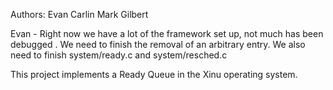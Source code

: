 Authors:
Evan Carlin
Mark Gilbert 

Evan - Right now we have a lot of the framework set up, not much has been debugged
. We need to finish the removal of an arbitrary entry. We also need to finish system/ready.c and system/resched.c

This project implements a Ready Queue in the Xinu operating system. 
